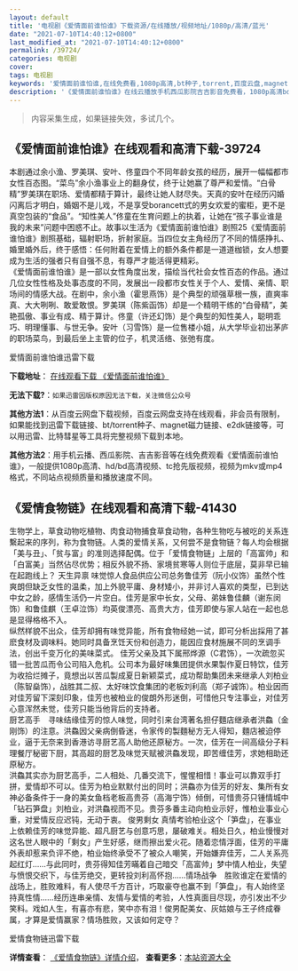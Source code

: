 ```yaml
---
layout: default
title: '电视剧《爱情面前谁怕谁》下载资源/在线播放/视频地址/1080p/高清/蓝光'
date: "2021-07-10T14:40:12+0800"
last_modified_at: "2021-07-10T14:40:12+0800"
permalink: /39724/
categories: 电视剧
cover:
tags: 电视剧
keywords: '爱情面前谁怕谁,在线免费看,1080p高清,bt种子,torrent,百度云盘,magnet,磁力链,迅雷下载资源'
description: '《爱情面前谁怕谁》在线云播放手机西瓜影院吉吉影音免费看，1080p高清bd/hd未删减完整版和tc抢先枪版，mkv/mp4格式，附带bt/torrent种子、magnet/磁力链、百度云盘、网盘资源迅雷下载链接'
---
```


>内容采集生成，如果链接失效，多试几个。


## 《爱情面前谁怕谁》在线观看和高清下载-39724

本剧通过余小渔、罗美琪、安叶、佟童四个不同年龄女孩的经历，展开一幅幅都市女性百态图。&ldquo;菜鸟”余小渔事业上的翻身仗，终于让她赢了尊严和爱情。&ldquo;白骨精&rdquo;罗美琪在职场、爱情都精于算计，最终让她人财尽失。天真的安叶在经历闪婚闪离后才明白，婚姻不是儿戏，不是享受borancett式的男女欢爱的蜜柜，更不是真空包装的“食品”。&ldquo;知性美人&rdquo;佟童在生育问题上的执着，让她在“孩子事业谁是我的未来”问题中困惑不止。故事以生活为《爱情面前谁怕谁》剧照25《爱情面前谁怕谁》剧照基础，辐射职场，折射家庭。当四位女主角经历了不同的情感挣扎、婚里婚外后，终于感悟：任何附着在爱情上的额外条件都是一道道枷锁，女人想要成为生活的强者只有自强不息，有尊严才能活得更精彩。<br />《爱情面前谁怕谁》是一部以女性角度出发，描绘当代社会女性百态的作品。通过几位女性性格及处事态度的不同，发展出一段都市女性关于个人、爱情、亲情、职场间的情感大战。在剧中，余小渔（霍思燕饰）是个典型的顽强草根一族，直爽率真、大大咧咧、敢爱敢恨。罗美琪（陈紫函饰）却是一个精明干练的“白骨精&rdquo;，美艳孤傲、事业有成、精于算计。佟童（许还幻饰）是个典型的知性美人，聪明乖巧、明理懂事、与世无争。安叶（习雪饰）是一位售楼小姐，从大学毕业初出茅庐的职场菜鸟，到最后坐上主管的位子，机灵活络、张弛有度。</p>


爱情面前谁怕谁迅雷下载

**下载地址**： [在线观看下载 《爱情面前谁怕谁》](https://www.993dy.com//vod-detail-id-12573.html) 


**无法下载?**：`如果迅雷因版权原因无法下载，关注微信公众号 `

**其他方法1**：从百度云网盘下载视频，百度云网盘支持在线观看，非会员有限制，如果能找到迅雷下载链接、bt/torrent种子、magnet磁力链接、e2dk链接等，可以用迅雷、比特彗星等工具将完整视频下载到本地。

**其他方法2**：用手机云播、西瓜影院、吉吉影音等在线免费观看《爱情面前谁怕谁》，一般提供1080p高清、hd/bd高清视频、tc抢先版视频，视频为mkv或mp4格式，不同站点视频质量和播放速度不同。


## 《爱情食物链》在线观看和高清下载-41430

生物学上，草食动物吃植物、肉食动物捕食草食动物，各种生物吃与被吃的关系连繫起来的序列，称为食物链。人类的爱情关系，又何尝不是食物链？每人均会根据「美与丑」、「贫与富」的准则选择配偶。位于「爱情食物链」上层的「高富帅」和「白富美」当然佔尽优势；相反外貌不扬、家境贫寒等人则位于底层，莫非早已输在起跑线上？ 天生异禀 味觉惊人食品供应公司总务鲁佳芳（阮小仪饰）虽然个性爽朗但缺乏女性的温柔，加上外貌平庸、身材矮小，并非讨人喜欢的类型，已到达中女之龄，感情生活仍一片空白。佳芳是家中长女，父母、弟妹鲁佳麟（谢东闵饰）和鲁佳麒（王卓泣饰）均英俊漂亮、高贵大方，佳芳即使与家人站在一起也总是显得格格不入。<br />纵然样貌不出众，佳芳却拥有味觉异能，所有食物经她一试，即可分析出採用了甚麽食材及调味料。她同时具备烹饪天份和创造力，能因应食材施展不同的烹调手法，创出千变万化的美味菜式。 佳芳父亲及其下属邢烨源（C君饰），一次疏忽买错一批苦瓜而令公司陷入危机。公司本为最好味集团提供水果製作夏日特饮，佳芳为收拾烂摊子，竟想出以苦瓜製成夏日新颖菜式，成功帮助集团未来继承人刘柏业（陈智燊饰），战胜其二叔、太好味饮食集团的老板刘利高（郑子诚饰）。柏业因而对佳芳留下深刻印象，佳芳也被柏业的俊朗外形迷倒，可惜他只专注事业，对佳芳心意浑然未觉，佳芳只能当他背后的支持者。<br />厨艺高手　寻味结缘佳芳的惊人味觉，同时引来台湾著名担仔麵店继承者洪鱻（金刚饰）的注意。洪鱻因父亲病倒昏迷，令家传的製麵秘方无人得知，麵店被迫停业，逼于无奈来到香港访寻厨艺高人助他还原秘方。一次，佳芳在一间高级分子料理餐厅秘密下厨，其高超的厨艺及味觉天赋被洪鱻发现，即苦缠佳芳，求她相助还原秘方。<br />洪鱻其实亦为厨艺高手，二人相处、几番交流下，惺惺相惜！事业可以靠双手打拼，爱情却不可以。佳芳为柏业默默付出的同时；洪鱻亦为佳芳的好友、集所有女神必备条件于一身的美女鱼档老板高贵芬（高海宁饰）倾倒，可惜贵芬只锺情城中「钻石笋盘」刘柏业，对洪鱻视而不见。贵芬多番主动向柏业示好，惟柏业事业心重，对爱情反应迟钝，无动于衷。 俊男剩女 真情考验柏业这个「笋盘」，在事业上依赖佳芳的味觉异能、超凡厨艺与创意巧思，屡破难关。相处日久，柏业慢慢对这名世人眼中的「剩女」产生好感，继而擦出爱火花。随着恋情浮面，佳芳的平庸外表却惹来负评不绝，柏业始终承受不了被众人嘲笑，开始嫌弃佳芳，二人关系亮起红灯……与此同时，贵芬得知佳芳暪着自己暗交「高富帅」梦中情人柏业，失望与愤恨交织下，与佳芳绝交，更转投刘利高怀抱&hellip;…情场战争　胜败谁定在爱情的战场上，胜败难料，有人使尽千方百计，巧取豪夺也赢不到「笋盘」，有人始终坚持真性情……经历连串亲情、友情与爱情的考验，人性真面目尽现，亦引发出不少笑料。戏如人生，有喜亦有悲，笑中亦有泪！俊男配美女、灰姑娘与王子终成眷属，才算是爱情赢家？情场胜败，又该如何定夺？


爱情食物链迅雷下载

**详情查看**： [《爱情食物链》详情介绍](/movie/41430/)， **查看更多**：[本站资源大全](/movie/t/all/)

